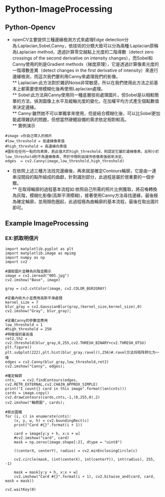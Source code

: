 # Python-ImageProcessing  
## Python-Opencv  
* openCV主要提供三種邊緣檢測方式來處理Edge detection分為:Laplacian,Sobel,Canny，依技術的分類大致可以分為兩種:Laplacian原稱為Laplacian method，透過計算零交越點上光度的二階導數（detect zero crossings of the second derivative on intensity changes），而Sobel和Canny使用的則是Gradient methods（梯度原理），它是透過計算像素光度的一階導數差異（detect changes in the first derivative of intensity）來進行邊緣檢測，而這次我們要利用Canny來處理我們的影像。  
** Laplacian:此方法對於雜訊Noise非常敏感，所以在我們使用此方法之前基本上都需要使用模糊化後再使用Laplacian處理。  
** Sobel:此方法與Canny使用同一種底層技術處理圖片，但Sobel是以相較簡單的方法，偵測圖像上水平及縱軸光度的變化，在加權平均方式產生個點數值來決定邊緣。  
** Canny:雖然她不可以單獨拿來使用，但是結合模糊化後，可以比Sobel更加能處理雜訊的問題，但想當然硬體設備的需求依定相對較高。  
** 實例演示
```
#image =你自己帶入的相片  
#low_threshold = 低邊緣像素值  
#high_threshold = 高邊緣向素值  
#圖形在任何一點的向素質，若此值大於high_threshold，則認定它屬於邊緣像素，反則小於low_threshold則不為邊緣像素，界於中間則由城市依像素強弱來決定。  
edges  = cv2.Canny(image,low_threshold,high_threshold)
```

* 在依照上述三種方法找完邊緣後，再來就是確定Contours輪廓，它是由一連串沒間段的點所組成的曲獻，針對識別部分，此過程是屬於很重要的一個步驟。  
** 在取得輪廓的過程基本流程如:依照自己所需的照片比例獲取，將召喚轉換為灰階，模糊化影像(高斯平滑模糊)，接著使用Canny方法尋找邊緣，最後極為確定輪廓，並用顏色圈起，此過程極為曲輪廓的基本流程，最後在取出圖片即可。

## Example  ImageProcessing
### EX:抓取明信片
```
import matplotlib.pyplot as plt
import matplotlib.image as mpimg
import numpy as np
import cv2

#讀取圖片並轉為灰階並顯示
image = cv2.imread("005.jpg")
cv2.imshow("Base", image)

gray = cv2.cvtColor(image, cv2.COLOR_BGR2GRAY)

#定義內核大小並應用高斯平滑處理
kernel_size = 7
blur_gray = cv2.GaussianBlur(gray,(kernel_size,kernel_size),0)
cv2.imshow("Gray", blur_gray);

#定義Canny的參數並應用
low_threshold = 1 
#high_threshold = 250
#特徵值抓最高值
ret2,th2 = cv2.threshold(blur_gray,0,255,cv2.THRESH_BINARY+cv2.THRESH_OTSU)
plt.figure()
plt.subplot(222),plt.hist(blur_gray.ravel(),256)#.ravel方法将矩阵转化为一维
edges = cv2.Canny(blur_gray,low_threshold,ret2)
cv2.imshow("Canny", edges);

#確定輪廓
cnts, _ = cv2.findContours(edges, cv2.RETR_EXTERNAL,cv2.CHAIN_APPROX_SIMPLE)
print("I count{} card in this image".format(len(cnts)))
cards = image.copy()
cv2.drawContours(cards,cnts,-1,(0,255,0),2)
cv2.imshow("輪廓圖", cards);

#取出圖檔
for (i, c) in enumerate(cnts):
    (x, y, w, h) = cv2.boundingRect(c)
    print("Card #{}".format(i + 1))
          
    card = image[y:y + h, x:x + w]
    #cv2.imshow("card", card)
    mask = np.zeros(image.shape[:2], dtype = "uint8")

    ((centerX, centerY), radius) = cv2.minEnclosingCircle(c)

    cv2.circle(mask, (int(centerX), int(centerY)), int(radius), 255, -1)

    mask = mask[y:y + h, x:x + w]
    cv2.imshow("Card #{}".format(i + 1), cv2.bitwise_and(card, card, mask = mask))
    
cv2.waitKey(0)
```
